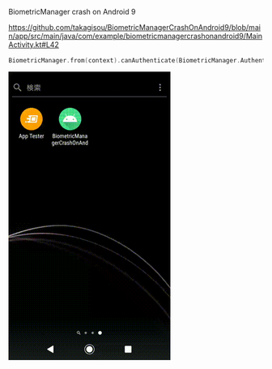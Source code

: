 
BiometricManager crash on Android 9

https://github.com/takagisou/BiometricManagerCrashOnAndroid9/blob/main/app/src/main/java/com/example/biometricmanagercrashonandroid9/MainActivity.kt#L42


```kotlin
BiometricManager.from(context).canAuthenticate(BiometricManager.Authenticators.BIOMETRIC_WEAK)
```

<img src="./assets/ss.gif" />
